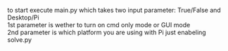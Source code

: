to start execute main.py which takes two input parameter: True/False and Desktop/Pi <br/>
1st parameter is wether to turn on cmd only mode or GUI mode  
2nd parameter is which platform you are using with Pi just enabeling solve.py  

